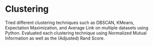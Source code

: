 # Clustering

Tried different clustering techniques such as DBSCAN, KMeans, Expectation Maximization, and Average Link on multiple datasets using Python. 
Evaluated each clustering technique using Normalized Mutual Information as well as the (Adjusted) Rand Score.

